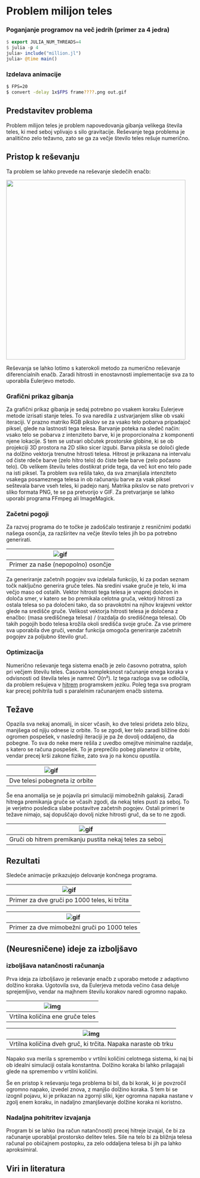 # Problem milijon teles
### Poganjanje programov na več jedrih (primer za 4 jedra)
```julia
$ export JULIA_NUM_THREADS=4
$ julia -p 4
julia> include("million.jl")
julia> @time main()
```
### Izdelava animacije
```bash
$ FPS=20
$ convert -delay 1x$FPS frame????.png out.gif
```

## Predstavitev problema
Problem milijon teles je problem napovedovanja gibanja velikega števila teles, 
ki med seboj vplivajo s silo gravitacije. Reševanje tega problema je analitično
zelo težavno, zato se ga za večje število teles rešuje numerično.

## Pristop k reševanju
Ta problem se lahko prevede na reševanje sledečih enačb:

<img src="img/enacba.PNG" width="480" align="center">

Reševanja se lahko lotimo s katerokoli metodo za numerično reševanje 
diferencialnih enačb. Zaradi hitrosti in enostavnosti implementacije 
sva za to uporabila Eulerjevo metodo. 

### Grafični prikaz gibanja
Za grafični prikaz gibanja je sedaj potrebno po vsakem koraku Eulerjeve
metode izrisati stanje teles. To sva naredila z ustvarjanjem slike ob
vsaki iteraciji. V prazno matriko RGB pikslov se za vsako telo pobarva 
pripadajoč piksel, glede na lastnosti tega telesa. 
Barvanje poteka na sledeč način: vsako telo se pobarva z intenziteto barve, 
ki je proporcionalna z komponenti njene lokacije. S tem se ustvari občutek
prostorske globine, ki se ob projekciji 3D prostora na 2D sliko sicer izgubi. 
Barva piksla se določi glede na dolžino vektorja trenutne hitrosti telesa. 
Hitrost je prikazana na intervalu od čiste rdeče barve (zelo hitro telo) do
čiste bele barve (zelo počasno telo). Ob velikem številu teles dostikrat pride
tega, da več kot eno telo pade na isti piksel. Ta problem sva rešila tako, da 
sva zmanjšala intenziteto vsakega posameznega telesa in ob računanju barve za 
vsak piksel seštevala barve vseh teles, ki padejo nanj. Matrika pikslov se 
nato pretvori v sliko formata PNG, te se pa pretvorijo v GIF. 
Za pretvarjanje se lahko uporabi programa FFmpeg ali ImageMagick. 

###  Začetni pogoji
Za razvoj programa do te točke je zadoščalo testiranje z resničnimi podatki 
našega osončja, za razširitev na večje število teles jih bo pa potrebno generirati.  

| ![gif](img/osoncje.gif) |
|:--:| 
| Primer za naše (nepopolno) osončje |

Za generiranje začetnih pogojev sva izdelala funkcijo, ki za podan seznam točk 
naključno generira gruče teles. Na sredini vsake gruče je telo, ki ima večjo maso 
od ostalih. Vektor hitrosti tega telesa je vnaprej določen in določa smer, 
v katero se bo premikala celotna gruča, vektorji hitrosti za ostala telesa so pa
določeni tako, da so pravokotni na njihov krajevni vektor glede na središče gruče.
Velikost vektorja hitrosti telesa je določena z enačbo: (masa središčnega telesa) / (razdalja do središčnega telesa). 
Ob takih pogojih bodo telesa krožila okoli središča svoje gruče. Za vse primere 
sva uporabila dve gruči, vendar funkcija omogoča generiranje začetnih pogojev za 
poljubno število gruč. 

###  Optimizacija 
Numerično reševanje tega sistema enačb je zelo časovno potratna, sploh pri 
večjem številu teles. Časovna kompleksnost računanje enega koraka v odvisnosti od števila teles je namreč O(n²). 
Iz tega razloga sva se odločila, da problem rešujeva v [hitrem](https://julialang.org/benchmarks/) programskem jeziku.
Poleg tega sva program kar precej pohitrila tudi s paralelnim računanjem enačb sistema. 
	
	
## Težave
Opazila sva nekaj anomalij, 
in sicer včasih, ko dve telesi prideta zelo blizu, manjšega od njiju odnese iz orbite. To se zgodi, ker telo zaradi bližine dobi ogromen pospešek, v naslednji iteraciji je pa že dovolj oddaljeno, da pobegne. To sva do neke mere rešila z uvedbo omejitve minimalne razdalje, s katero se računa pospešek. To je preprečilo pobeg planetov iz orbite, vendar precej krši zakone fizike, zato sva jo na koncu opustila.  

| ![gif](img/150teles.gif) | 
|:--:|
| Dve telesi pobegneta iz orbite |

Še ena anomalija se je pojavila pri simulaciji mimobežnih galaksij. Zaradi hitrega premikanja gruče se včasih zgodi, da 
nekaj teles pusti za seboj. To je verjetno posledica slabe postavitve začetnih pogojev. Ostali primeri te težave nimajo, saj dopuščajo dovolj nizke hitrosti gruč, da se to ne zgodi.

| ![gif](img/mimobezni.gif) |
|:--:|
| Gruči ob hitrem premikanju pustita nekaj teles za seboj |

## Rezultati

Sledeče animacije prikazujejo delovanje končnega programa.

| ![gif](img/pobarvani2000.gif) |
|:--:|
| Primer za dve gruči po 1000 teles, ki trčita |

| ![gif](img/mimobezni2000.gif) |
|:--:|
| Primer za dve mimobežni gruči po 1000 teles |


## (Neuresničene) ideje za izboljšavo

###  izboljšava natančnosti računanja
Prva ideja za izboljšavo je reševanje enačb z uporabo metode z adaptivno dolžino koraka.
Ugotovila sva, da Eulerjeva metoda večino časa deluje sprejemljivo, vendar na majhnem številu 
korakov naredi ogromno napako. 

|![img](img/momentum-single-cluster.png) |
|:--:|
| Vrtilna količina ene gruče teles |

|![img](img/momentum-two-clusters.png)|
|:--:| 
| Vrtilna količina dveh gruč, ki trčita. Napaka naraste ob trku | 

Napako sva merila s spremembo v vrtilni količini celotnega sistema,
ki naj bi ob idealni simulaciji ostala konstantna. Dolžino koraka bi lahko prilagajali glede na 
spremembo v vrtilni količini.   
  
Še en pristop k reševanju tega problema bi bil, da bi korak, ki je povzročil ogromno napako, 
izvedel znova, z manjšo dolžino koraka. S tem bi se izognil pojavu, ki je prikazan na zgornji sliki, 
kjer ogromna napaka nastane v zgolj enem koraku, in nadaljno zmanjševanje dolžine koraka ni koristno. 

### Nadaljna pohitritev izvajanja
Program bi se lahko (na račun natančnosti) precej hitreje izvajal, če bi za računanje uporabljal
prostorsko delitev teles. Sile na telo bi za bližnja telesa računal po običajnem postopku, za 
zelo oddaljena telesa bi jih pa lahko aproksimiral. 

## Viri in literatura







